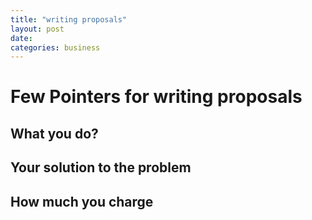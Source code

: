 ```yaml
---
title: "writing proposals"
layout: post
date: 
categories: business
---
```


# Few Pointers for writing proposals


## What you do?


## Your solution to the problem


## How much you charge 
